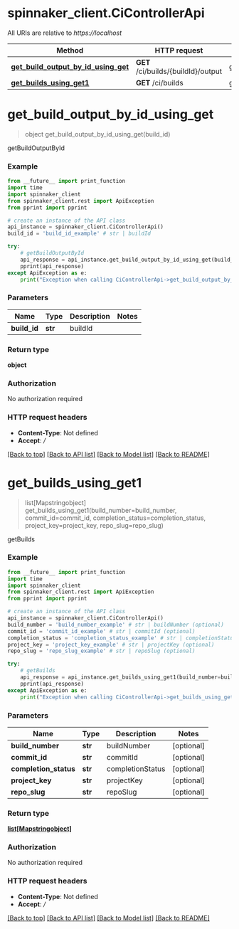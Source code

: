 # spinnaker_client.CiControllerApi

All URIs are relative to *https://localhost*

Method | HTTP request | Description
------------- | ------------- | -------------
[**get_build_output_by_id_using_get**](CiControllerApi.md#get_build_output_by_id_using_get) | **GET** /ci/builds/{buildId}/output | getBuildOutputById
[**get_builds_using_get1**](CiControllerApi.md#get_builds_using_get1) | **GET** /ci/builds | getBuilds


# **get_build_output_by_id_using_get**
> object get_build_output_by_id_using_get(build_id)

getBuildOutputById

### Example
```python
from __future__ import print_function
import time
import spinnaker_client
from spinnaker_client.rest import ApiException
from pprint import pprint

# create an instance of the API class
api_instance = spinnaker_client.CiControllerApi()
build_id = 'build_id_example' # str | buildId

try:
    # getBuildOutputById
    api_response = api_instance.get_build_output_by_id_using_get(build_id)
    pprint(api_response)
except ApiException as e:
    print("Exception when calling CiControllerApi->get_build_output_by_id_using_get: %s\n" % e)
```

### Parameters

Name | Type | Description  | Notes
------------- | ------------- | ------------- | -------------
 **build_id** | **str**| buildId | 

### Return type

**object**

### Authorization

No authorization required

### HTTP request headers

 - **Content-Type**: Not defined
 - **Accept**: */*

[[Back to top]](#) [[Back to API list]](../README.md#documentation-for-api-endpoints) [[Back to Model list]](../README.md#documentation-for-models) [[Back to README]](../README.md)

# **get_builds_using_get1**
> list[Mapstringobject] get_builds_using_get1(build_number=build_number, commit_id=commit_id, completion_status=completion_status, project_key=project_key, repo_slug=repo_slug)

getBuilds

### Example
```python
from __future__ import print_function
import time
import spinnaker_client
from spinnaker_client.rest import ApiException
from pprint import pprint

# create an instance of the API class
api_instance = spinnaker_client.CiControllerApi()
build_number = 'build_number_example' # str | buildNumber (optional)
commit_id = 'commit_id_example' # str | commitId (optional)
completion_status = 'completion_status_example' # str | completionStatus (optional)
project_key = 'project_key_example' # str | projectKey (optional)
repo_slug = 'repo_slug_example' # str | repoSlug (optional)

try:
    # getBuilds
    api_response = api_instance.get_builds_using_get1(build_number=build_number, commit_id=commit_id, completion_status=completion_status, project_key=project_key, repo_slug=repo_slug)
    pprint(api_response)
except ApiException as e:
    print("Exception when calling CiControllerApi->get_builds_using_get1: %s\n" % e)
```

### Parameters

Name | Type | Description  | Notes
------------- | ------------- | ------------- | -------------
 **build_number** | **str**| buildNumber | [optional] 
 **commit_id** | **str**| commitId | [optional] 
 **completion_status** | **str**| completionStatus | [optional] 
 **project_key** | **str**| projectKey | [optional] 
 **repo_slug** | **str**| repoSlug | [optional] 

### Return type

[**list[Mapstringobject]**](Mapstringobject.md)

### Authorization

No authorization required

### HTTP request headers

 - **Content-Type**: Not defined
 - **Accept**: */*

[[Back to top]](#) [[Back to API list]](../README.md#documentation-for-api-endpoints) [[Back to Model list]](../README.md#documentation-for-models) [[Back to README]](../README.md)

